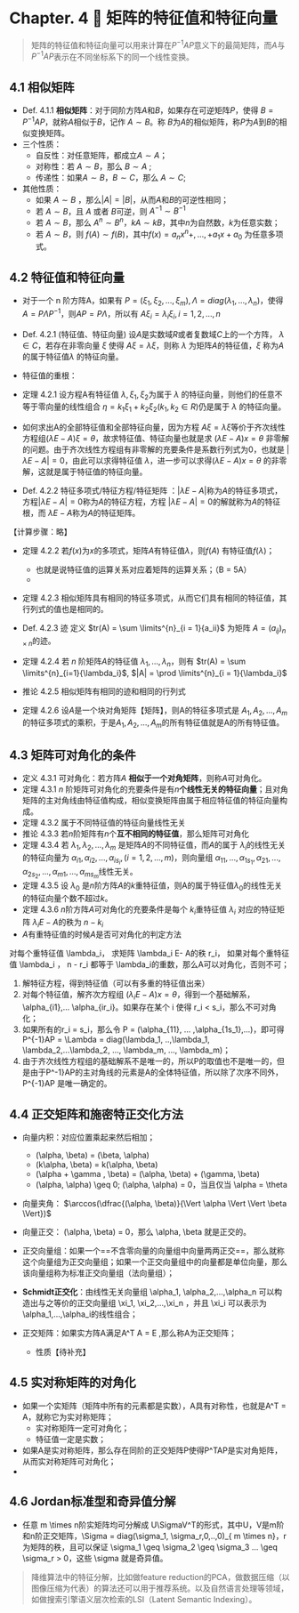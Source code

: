 # Chapter. 4 🐳 矩阵的特征值和特征向量

> 矩阵的特征值和特征向量可以用来计算在$P^{-1}AP$意义下的最简矩阵，而$A$与$P^{-1}AP$表示在不同坐标系下的同一个线性变换。

## 4.1 相似矩阵
- Def. 4.1.1 **相似矩阵**：对于同阶方阵$A$和$B$，如果存在可逆矩阵$P$，使得 $B= P^{-1}AP$，就称$A$相似于$B$，记作 $A \sim B$。称 $B$为$A$的相似矩阵，称$P$为$A$到$B$的相似变换矩阵。
- 三个性质：
    - 自反性：对任意矩阵，都成立$A \sim A$；
    - 对称性：若 $A \sim B$，那么 $B \sim A$ ;
    - 传递性：如果$A \sim B， B \sim C$，那么 $A \sim C$;
- 其他性质：
    - 如果 $A \sim B$ ，那么$|A| = |B|$，从而$A$和$B$的可逆性相同；
    - 若 $A \sim B$，且 $A$ 或者 $B$可逆，则 $A^{-1} \sim B^{-1}$
    - 若 $A \sim B$，那么 $A^{n} \sim B^{n}，kA \sim kB$，其中$n$为自然数，$k$为任意实数；
    - 若 $A \sim B$，则 $f(A) \sim f(B)$，其中$f(x) = a_n x^{n} +,..., + a_1 x + a_0$ 为任意多项式。

## 4.2 特征值和特征向量

- 对于一个 n 阶方阵A，如果有 $P = (\xi_1, \xi_2, ..., \xi_m), \Lambda = diag(\lambda_1,...,\lambda_n)$，使得$A = P \Lambda P^{-1}$，则$AP = P\Lambda$，所以有 $A\xi_i = \lambda_i \xi_i, i = 1,2,...,n$ 

- Def. 4.2.1 (特征值、特征向量) 设$A$是实数域$R$或者复数域$C$上的一个方阵， $\lambda \in C$，若存在非零向量 $\xi$ 使得 $A \xi =\lambda \xi$，则称 $\lambda$ 为矩阵$A$的特征值，$\xi$ 称为$A$的属于特征值$\lambda$ 的特征向量。

- 特征值的重根：
  
- 定理 4.2.1 设方程A有特征值 $\lambda, \xi_1, \xi_2$为属于 $\lambda$ 的特征向量，则他们的任意不等于零向量的线性组合 $\eta = k_1 \xi_1 + k_2 \xi_2 (k_1, k_2 \in R)$仍是属于 $\lambda$ 的特征向量。
- 如何求出A的全部特征值和全部特征向量，因为方程 $A \xi = \lambda \xi$等价于齐次线性方程组$(\lambda E - A)\xi = \theta$，故求特征值、特征向量也就是求 $(\lambda E - A)x = \theta$ 非零解的问题。由于齐次线性方程组有非零解的充要条件是系数行列式为0，也就是 $|\lambda E - A| = 0$，由此可以求得特征值 $\lambda$，进一步可以求得$(\lambda E - A)x = \theta$ 的非零解，这就是属于特征值的特征向量。

- Def. 4.2.2 特征多项式/特征方程/特征矩阵 ：$|\lambda E - A|$称为$A$的特征多项式，方程$|\lambda E - A| = 0$称为$A$的特征方程，方程 $|\lambda E - A| = 0$的解就称为$A$的特征根，而 $\lambda E - A$称为$A$的特征矩阵。
  
【计算步骤：略】

- 定理 4.2.2 若$f(x)$为$x$的多项式，矩阵$A$有特征值$\lambda$，则$f(A)$ 有特征值$f(\lambda)$；
    - 也就是说特征值的运算关系对应着矩阵的运算关系；（B = 5A）
    - 

- 定理 4.2.3 相似矩阵具有相同的特征多项式，从而它们具有相同的特征值，其行列式的值也是相同的。
- Def. 4.2.3 迹 定义 $tr(A) = \sum \limits^{n}_{i = 1}{a_ii}$ 为矩阵 $A = (a_{ij})_{n \times n}$的迹。
- 定理 4.2.4 若 $n$ 阶矩阵$A$的特征值 $\lambda_1, ... , \lambda_n$，则有 $tr(A) = \sum \limits^{n}_{i=1}{\lambda_i}$, $|A| = \prod \limits^{n}_{i = 1}{\lambda_i}$
- 推论 4.2.5 相似矩阵有相同的迹和相同的行列式
- 定理 4.2.6 设$A$是一个块对角矩阵【矩阵】，则A的特征多项式是 $A_1, A_2, ... , A_m$的特征多项式的乘积，于是$A_1, A_2, ..., A_m$的所有特征值就是A的所有特征值。

## 4.3 矩阵可对角化的条件

- 定义 4.3.1 可对角化：若方阵$A$  **相似于一个对角矩阵**，则称$A$可对角化。
- 定理 4.3.1 $n$ 阶矩阵可对角化的充要条件是有$n$**个线性无关的特征向量**；且对角矩阵的主对角线由特征值构成，相似变换矩阵由属于相应特征值的特征向量构成。
- 定理 4.3.2 属于不同特征值的特征向量线性无关
- 推论 4.3.3 若$n$阶矩阵有$n$个**互不相同的特征值**，那么矩阵可对角化
- 定理 4.3.4 若 $\lambda_1, \lambda_2, ..., \lambda_m$ 是矩阵$A$的不同特征值，而$A$的属于 $\lambda_i$的线性无关的特征向量为 $\alpha_{i1},\alpha_{i2},...,\alpha_{is_i}, ( i = 1,2,...,m)$，则向量组 $\alpha_{11}, ...,\alpha_{1s_1}, \alpha_{21},...,\alpha_{2s_2},...,\alpha_{m1},...,\alpha_{ms_m}$线性无关。
- 定理 4.3.5 设 $\lambda_0$ 是$n$阶方阵$A$的$k$重特征值，则A的属于特征值$\lambda_0$的线性无关的特征向量个数不超过$k$。
- 定理 4.3.6 $n$阶方阵$A$可对角化的充要条件是每个 $k_i$重特征值 $\lambda_i$ 对应的特征矩阵 $\lambda_i E- A$的秩为 $n - k_i$
-  $A$有重特征值的时候$A$是否可对角化的判定方法

对每个重特征值 \lambda_i， 求矩阵 \lambda_i E- A的秩 r_i， 如果对每个重特征值 \lambda_i ， n - r_i 都等于 \lambda_i的重数，那么A可以对角化，否则不可；

1. 解特征方程，得到特征值（可以有多重的特征值出来）
2. 对每个特征值，解齐次方程组 $(\lambda_i E - A)x = \theta$，得到一个基础解系，\alpha_{i1},... \alpha_{ir_i}。如果存在某个 i 使得 r_i < s_i，那么不可对角化；
3. 如果所有的r_i = s_i，那么令 P = (\alpha_{11}, ... ,\alpha_{1s_1},...)，即可得 P^{-1}AP  = \Lambda = diag(\lambda_1, ..,\lambda_1, \lambda_2,...\lambda_2, ..., \lambda_m, ..., \lambda_m)；
4. 由于齐次线性方程组的基础解系不是唯一的，所以P的取值也不是唯一的，但是由于P^-1}AP的主对角线的元素是A的全体特征值，所以除了次序不同外，P^{-1}AP 是唯一确定的。

## 4.4 正交矩阵和施密特正交化方法

- 向量内积：对应位置乘起来然后相加；
    - (\alpha, \beta) = (\beta, \alpha)
    - (k\alpha, \beta) = k(\alpha,  \beta)
    - (\alpha + \gamma , \beta) = (\alpha, \beta) + (\gamma, \beta)
    - (\alpha, \alpha) \geq 0; (\alpha, \alpha) = 0，当且仅当 \alpha = \theta

- 向量夹角： $\arccos(\dfrac{(\alpha, \beta)}{\Vert \alpha \Vert \Vert \beta \Vert})$

- 向量正交： (\alpha, \beta) = 0，那么 \alpha, \beta 就是正交的。
- 正交向量组：如果一个==不含零向量的向量组中向量两两正交==，那么就称这个向量组为正交向量组；如果一个正交向量组中的向量都是单位向量，那么该向量组称为标准正交向量组（法向量组）；

- **Schmidt正交化**：由线性无关向量组 \alpha_1, \alpha_2,...,\alpha_n 可以构造出与之等价的正交向量组 \xi_1, \xi_2,...,\xi_n ，并且 \xi_i 可以表示为 \alpha_1,...,\alpha_i的线性组合；

- 正交矩阵：如果实方阵A满足A^T A = E ,那么称A为正交矩阵；
    - 性质【待补充】
## 4.5 实对称矩阵的对角化

- 如果一个实矩阵（矩阵中所有的元素都是实数），A具有对称性，也就是A^T = A，就称它为实对称矩阵；
    - 实对称矩阵一定可对角化；
    - 特征值一定是实数；
- 如果A是实对称矩阵，那么存在同阶的正交矩阵P使得P^TAP是实对角矩阵，从而实对称矩阵可对角化；
- 

## 4.6 Jordan标准型和奇异值分解

- 任意 m \times n阶实矩阵均可分解成 U\SigmaV^T的形式，其中U，V是m阶和n阶正交矩阵，\Sigma = diag(\sigma_1, \sigma_r,0,..,0)_{ m \times n}，r为矩阵的秩，且可以保证 \sigma_1 \geq \sigma_2 \geq \sigma_3 ... \geq \sigma_r > 0，这些 \sigma 就是奇异值。


> 降维算法中的特征分解，比如做feature reduction的PCA，做数据压缩（以图像压缩为代表）的算法还可以用于推荐系统。以及自然语言处理等领域，如做搜索引擎语义层次检索的LSI（Latent Semantic Indexing）。